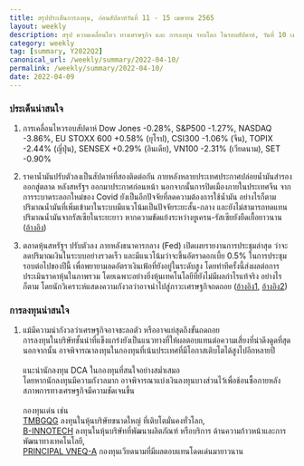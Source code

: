 ```yaml
---
title: สรุปประเด็นการลงทุน, ก่อนสัปดาห์วันที่ 11 - 15 เมษายน 2565
layout: weekly
description: สรุป ความเคลื่อนไหว ทางเศรษฐกิจ และ การลงทุน รอบโลก ในรอบสัปดาห์, วันที่ 10 เมษายน 2565
category: weekly
tag: [summary, Y2022Q2]
canonical_url: /weekly/summary/2022-04-10/
permalink: /weekly/summary/2022-04-10/
date: 2022-04-09
---
```


### ประเด็นน่าสนใจ

1. การเคลื่อนไหวรอบสัปดาห์ Dow Jones -0.28%, S&P500 -1.27%, NASDAQ -3.86%, EU STOXX 600 +0.58% (ยุโรป), CSI300 -1.06% (จีน), TOPIX -2.44% (ญี่ปุ่น), SENSEX +0.29% (อินเดีย), VN100 -2.31% (เวียดนาม), SET -0.90%

2. ราคาน้ำมันปรับตัวลงเป็นสัปดาห์ที่สองติดต่อกัน ภายหลังหลายประเทศประกาศปล่อยน้ำมันสำรองออกสู่ตลาด หลังสหรัฐฯ ออกมาประกาศก่อนหน้า นอกจากนั้นการปิดเมืองภายในประเทศจีน จากการระบาดระลอกใหม่ของ Covid ยังเป็นอีกปัจจัยที่ลดความต้องการใช้น้ำมัน อย่างไรก็ตาม ปริมาณน้ำมันที่เพิ่มเข้ามาในระบบมีแนวโน้มเป็นปัจจัยระยะสั้น-กลาง และยังไม่สามารถทดแทนปริมาณน้ำมันจากรัสเซียในระยะยาว หากความขัดแย้งระหว่างยูเครน-รัสเซียยังยืดเยื้อยาวนาน
([อ้างอิง](https://www.reuters.com/business/energy/oil-headed-3-weekly-fall-emergency-stocks-release-2022-04-08/)) 

3. ตลาดหุ้นสหรัฐฯ ปรับตัวลง ภายหลังธนาคารกลาง (Fed) เปิดเผยรายงานการประชุมล่าสุด ว่าจะลดปริมาณเงินในระบบอย่างรวดเร็ว และมีแนวโน้มว่าจะขึ้นอัตราดอกเบี้ย 0.5% ในการประชุมรอบต่อไปของปีนี้ เพื่อพยายามลดอัตราเงินเฟ้อที่ยังอยู่ในระดับสูง โดยท่าทีครั้งนี้ส่งผลต่อการประเมินราคาหุ้นในภาพรวม โดยเฉพาะอย่างยิ่งหุ้นเทคโนโลยีที่ยังไม่มีผลกำไรแท้จริง อย่างไรก็ตาม โดยนักวิเคราะห์แสดงความกังวลว่าอาจนำไปสู่ภาวะเศรษฐกิจถดถอย
([อ้างอิง1](https://www.cnbc.com/2022/04/06/fed-minutes-march-2022-meetings-.html), 
[อ้างอิง2](https://www.cnbc.com/2022/04/08/heres-how-the-fed-raising-interest-rates-can-help-get-inflation-lower-and-why-it-could-fail.html)) 



### การลงทุนน่าสนใจ

1. แม้มีความน่ากังวลว่าเศรษฐกิจอาจชะลอตัว หรืออาจแย่สุดถึงขั้นถดถอย  
การลงทุนในบริษัทชั้นนำที่แข็งแกร่งยังเป็นแนวทางที่ให้ผลตอบแทนต่อความเสี่ยงที่น่าดึงดูดที่สุด   
นอกจากนั้น อาจพิจารณาลงทุนในกองทุนที่เน้นประเทศที่มีโอกาสเติบโตได้สูงไปอีกหลายปี<br><br>
แนะนำนักลงทุน DCA ในกองทุนที่สนใจอย่างสม่ำเสมอ  
โดยหากนักลงทุนมีความกังวลมาก อาจพิจารณาแบ่งเงินลงทุนบางส่วนไว้เพื่อช้อนซื้อภายหลังสภาพการทางเศรษฐกิจมีความชัดเจนขึ้น<br><br>
กองทุนเด่น เช่น  
[TMBGQG](https://www.finnomena.com/fund/TMBGQG) ลงทุนในหุ้นบริษัทขนาดใหญ่ ที่เติบโตมั่นคงทั่วโลก,  
[B-INNOTECH](https://www.finnomena.com/fund/B-INNOTECH) ลงทุนในหุ้นบริษัทที่พัฒนาผลิตภัณฑ์ หรือบริการ ด้านความก้าวหน้าและการพัฒนาทางเทคโนโลยี,  
[PRINCIPAL VNEQ-A](https://www.finnomena.com/fund/PRINCIPAL%20VNEQ-A) กองทุนเวียดนามที่มีผลตอบแทนโดดเด่นมายาวนาน
